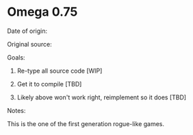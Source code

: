 # Omega 0.75

Date of origin: 

Original source:

Goals:

1) Re-type all source code [WIP]

2) Get it to compile [TBD]

3) Likely above won't work right, reimplement so it does [TBD]

Notes:

This is the one of the first generation rogue-like games.
